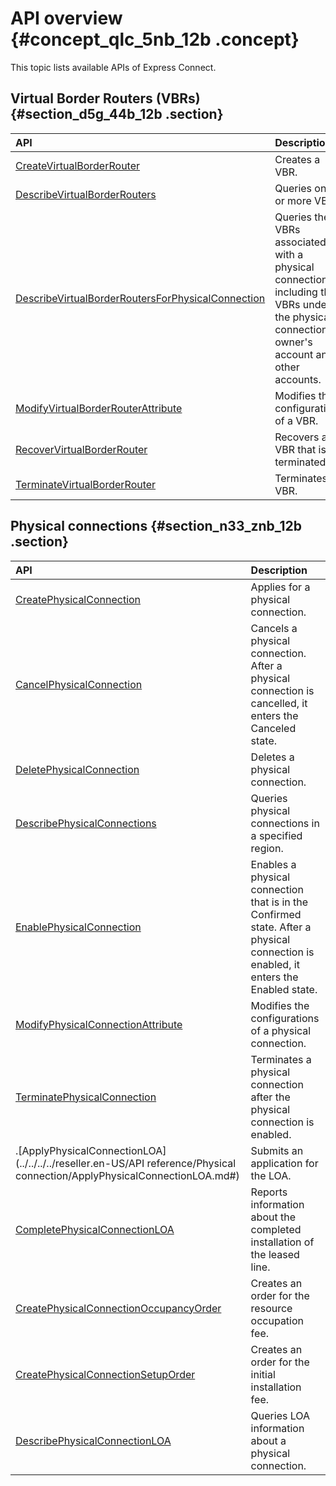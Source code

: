 # API overview {#concept_qlc_5nb_12b .concept}

This topic lists available APIs of Express Connect.

## Virtual Border Routers \(VBRs\) {#section_d5g_44b_12b .section}

|API|Description|
|:--|:----------|
|[CreateVirtualBorderRouter](https://help.aliyun.com/document_detail/124791.htm)|Creates a VBR.|
|[DescribeVirtualBorderRouters](https://help.aliyun.com/document_detail/109032.html?)|Queries one or more VBRs.|
|[DescribeVirtualBorderRoutersForPhysicalConnection](https://help.aliyun.com/document_detail/109033.html)|Queries the VBRs associated with a physical connection, including the VBRs under the physical connection owner's account and other accounts.|
|[ModifyVirtualBorderRouterAttribute](https://help.aliyun.com/document_detail/109035.html)|Modifies the configurations of a VBR.|
|[RecoverVirtualBorderRouter](https://help.aliyun.com/document_detail/109042.html?)|Recovers a VBR that is terminated.|
|[TerminateVirtualBorderRouter](https://help.aliyun.com/document_detail/109041.html?)|Terminates a VBR.|

## Physical connections {#section_n33_znb_12b .section}

|API|Description|
|:--|:----------|
|[CreatePhysicalConnection](https://help.aliyun.com/document_detail/109008.html?)|Applies for a physical connection.|
|[CancelPhysicalConnection](https://help.aliyun.com/document_detail/109010.html?)|Cancels a physical connection. After a physical connection is cancelled, it enters the Canceled state.|
|[DeletePhysicalConnection](https://help.aliyun.com/document_detail/109016.html?)|Deletes a physical connection.|
|[DescribePhysicalConnections](https://help.aliyun.com/document_detail/109011.html?)|Queries physical connections in a specified region.|
|[EnablePhysicalConnection](https://help.aliyun.com/document_detail/109015.html?)|Enables a physical connection that is in the Confirmed state. After a physical connection is enabled, it enters the Enabled state.|
|[ModifyPhysicalConnectionAttribute](https://help.aliyun.com/document_detail/109013.html?)|Modifies the configurations of a physical connection.|
|[TerminatePhysicalConnection](https://help.aliyun.com/document_detail/109014.html?)|Terminates a physical connection after the physical connection is enabled.|
|.[ApplyPhysicalConnectionLOA](../../../../reseller.en-US/API reference/Physical connection/ApplyPhysicalConnectionLOA.md#)|Submits an application for the LOA.|
|[CompletePhysicalConnectionLOA](https://help.aliyun.com/document_detail/112124.html?)|Reports information about the completed installation of the leased line.|
|[CreatePhysicalConnectionOccupancyOrder](https://help.aliyun.com/document_detail/120031.html?)|Creates an order for the resource occupation fee.|
|[CreatePhysicalConnectionSetupOrder](https://help.aliyun.com/document_detail/112126.html?)|Creates an order for the initial installation fee.|
|[DescribePhysicalConnectionLOA](https://help.aliyun.com/document_detail/112127.html?)|Queries LOA information about a physical connection.|

